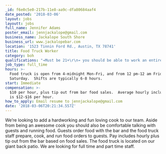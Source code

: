 ```yaml
---
_id: f6e0c5e0-217b-11e8-aa9c-dfa80684aaf4
date_posted: '2018-03-06'
layout: jobs
layoutt: jobs
full_name: Jennifer Adams
poster_email: jennjackalope@gmail.com
business_name: Jackalope South Shore
business_url: www.jackalopebar.com
location: '1523 Tinnin Ford Rd., Austin, TX 78741'
title: Food Truck Worker
category: boh
qualifications: "➔Must be 21+\r\n➔ you should be able to work an entire shift without smoking\r\n➔ You must be able to work nights and weekends\r\n➔ Must have prior cook/ kitchen experience\r\n➔ must be able to lift 30+ pounds\r\n➔ must be food handler certified"
job_type: full_time
hours: >-
  Food truck is open from 4-midnight Mon-Fri, and from 12 pm-12 am Friday and
  Saturday.  Shifts are typically 6-8 hours.
start: Immediate
compensation: >-
  $10 per hour, plus tip out from bar food sales.  Average hourly including tips
  is $12-$16 per hour.
how_to_apply: Email resume to jennjackalope@gmail.com
date: '2018-03-06T20:21:34.557Z'
---
```

We’re looking to add a hardworking and fun loving cook to our team. Aside from being an awesome cook you should also be comfortable talking with guests and running food. Guests order food with the bar and the food truck staff prepare, cook, and run food orders to guests. Pay includes hourly plus tip out from the bar based on food sales. The food truck is located on our giant back patio. We are looking for full time and part time staff.
